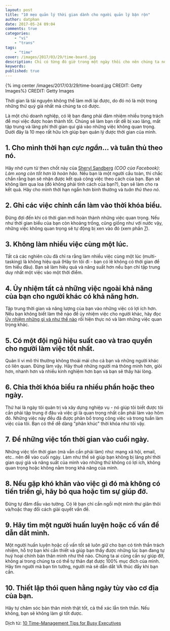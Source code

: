 ```yaml
---
layout: post
title: "10 mẹo quản lý thời gian dành cho người quản lý bận rộn"
author: datphan
date: 2017-05-24 09:04
comments: true
categories:
    - "vi"
    - "trans"
tags:
    - "time"
cover: /images/2017/03/29/time-board.jpg
description: Chỉ có từng đó giờ trong một ngày thôi cho nên chúng ta nên sử dụng thời gian đó càng hiệu quả càng tốt
keywords:
published: true
---
```


{% img center /images/2017/03/29/time-board.jpg CREDIT: Getty Images%}
CREDIT: Getty Images

Thời gian là tài nguyên không thể làm mới lại được, do đó nó là một trong những thứ quý giá nhất mà chúng ta có được.

Là một chủ doanh nghiệp, có lẽ bạn đang phải đảm nhiệm nhiều trọng trách để mọi việc được hoàn thành tốt. Chúng sẽ làm bạn rất dễ bị xao lãng, mất tập trung và lãng phí thời gian quí giá vào những việc không quan trọng. Dưới đây là 10 mẹo rất hữu ích giúp bạn quản lý được thời gian của mình.

<!-- more -->

## 1. Cho mình thời hạn *cực ngắn*... và tuân thủ theo nó.

Hãy nhớ cụm từ then chốt này của [Sheryl Sandberg](https://en.wikipedia.org/wiki/Sheryl_Sandberg) *(COO của Facebook)*: *Làm xong còn tốt hơn là hoàn hảo*. Nếu bạn là một người cầu toàn, thì chắc chắn rằng bạn sẽ nhận được kết quả công việc theo cách của bạn. Bạn sẽ không làm qua loa (đó không phải tính cách của bạn?), bạn sẽ làm cho ra kết quả. Hãy cho mình thời hạn ngắn hơn bình thường và *tuân thủ theo nó*.


## 2. Ghi các việc chính cần làm vào thời khóa biểu.

Đừng đợi đến khi có thời gian mới hoàn thành những việc quan trọng. Nếu như thời gian biểu của bạn còn khoảng trống, cũng giống như với nước vậy, những việc không quan trọng sẽ tự động bị xen vào đó (xem phần [7](#section-7)).


## 3. Không làm nhiều việc cùng một lúc.

Tất cả các nghiên cứu đã chỉ ra rằng làm nhiều việc cùng một lúc (multi-tasking) là không hiệu quả (Hãy tin tôi đi - bạn có lẽ không có thời gian để tìm hiểu đâu). Bạn sẽ làm hiêụ quả và năng suất hơn nếu bạn chỉ tập trung duy nhất một việc vào một thời điểm.


## 4. Ủy nhiệm tất cả những việc ngoài khả năng của bạn cho người khác có khả năng hơn.

Tập trung thời gian và năng lượng của bạn vào những việc có lợi ích hơn. Nếu bạn không biết làm thế nào để ủy nhiệm việc cho người khác, hãy đọc [Ủy nhiệm những gì và như thế nào](http://www.inc.com/ariana-ayu/how-and-what-to-delegate.html) rồi hiện thực nó và làm những việc quan trọng khác.


## 5. Có một đội ngũ hiệu suất cao và trao quyền cho người làm việc tốt nhất.

Quản lí vi mô thì thường không thoải mái cho cả bạn và những người khác có liên quan. Đừng làm vậy. Hãy thuê những người mà thông minh hơn, giỏi hơn, nhanh hơn và nhiều kinh nghiệm hơn bạn và bạn sẽ thấy hài lòng.


## 6. Chia thời khóa biểu ra nhiều phần hoặc theo ngày.

Thứ hai là ngày tôi quản trị và xây dựng nghiệp vụ - nó giúp tôi biết được tôi cần phải tập trung ở đâu và việc gì là quan trọng nhất cần phải làm vào hôm đó. Những việc này đều đã được phân bổ trong công việc và trong tuần làm việc của tôi. Bạn có thể dễ dàng "phân khúc" thời khóa như tôi vậy.


## <a id="section-7"></a>7. Để những việc tốn thời gian vào cuối ngày.

Những việc tốn thời gian (mà vẫn cần phải làm) như: mạng xã hội, email, etc.. nên để vào cuối ngày. Làm như thế sẽ giúp bạn không bị lãng phí thời gian quý giá và năng suất của mình vào những thứ không có lợi ích, không quan trọng hoặc không nằm trong khả năng của mình.


## 8. Nếu gặp khó khăn vào việc gì đó mà không có tiến triển gì, hãy bỏ qua hoặc tìm sự giúp đỡ.

Đừng tự đâm đầu vào tường. Có lẽ bạn chỉ cần ngồi một mình thư giãn thôi và/hoặc thay đổi cách giải quyết vấn đề.


## 9. Hãy tìm một người huấn luyện hoặc cố vấn để dẫn dắt mình.

Một người huấn luyện hoặc cố vấn tốt sẽ luôn giữ cho bạn có tinh thần trách nhiệm, hỗ trợ bạn khi cần thiết và giúp bạn thấy được những lúc bạn đang tự huỷ hoại chính bản thân mình như thế nào. Chúng ta ai cũng cần sự giúp đỡ, không ai trong chúng ta có thể tự thân đạt được 100% mục đích của mình. Hãy tìm người mà bạn tin tưởng, người mà sẽ dẫn dắt VÀ thúc đẩy khi bạn cần.


## 10. Thiết lập thói quen hằng ngày tùy vào cơ địa của bạn.

Hãy tự chăm sóc bản thân mình thật tốt, cả thể xác lẫn tinh thần. Nếu không, bạn sẽ không làm gì tốt được.


Dịch từ: [10 Time-Management Tips for Busy Executives](https://www.inc.com/ariana-ayu/10-time-management-tips-for-busy-executives.html)